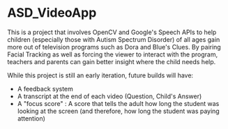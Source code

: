 # ASD_VideoApp

This is a project that involves OpenCV and Google's Speech APIs to help children (especially those with Autism Spectrum Disorder) of all ages gain more out of television programs such as Dora and Blue's Clues. By pairing Facial Tracking as well as forcing the viewer to interact with the program, teachers and parents can gain better insight where the child needs help.

While this project is still an early iteration, future builds will have:

* A feedback system
* A transcript at the end of each video (Question, Child's Answer)
* A "focus score" : A score that tells the adult how long the student was looking at the screen (and therefore, how long the student was paying attention)
